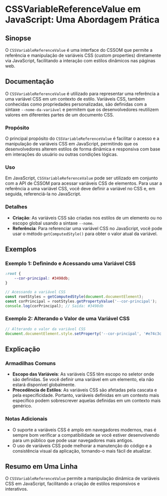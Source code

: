 <!--
Meta Description: # CSSVariableReferenceValue em JavaScript: Uma Abordagem Prática ## Sinopse O `CSSVariableReferenceValue` é uma interface do CSSOM que permite a refer...
Meta Keywords: css, variáveis, variável, uma, javascript
-->

# CSSVariableReferenceValue em JavaScript: Uma Abordagem Prática

## Sinopse
O `CSSVariableReferenceValue` é uma interface do CSSOM que permite a referência e manipulação de variáveis CSS (custom properties) diretamente via JavaScript, facilitando a interação com estilos dinâmicos nas páginas web.

## Documentação
O `CSSVariableReferenceValue` é utilizado para representar uma referência a uma variável CSS em um contexto de estilo. Variáveis CSS, também conhecidas como propriedades personalizadas, são definidas com a sintaxe `--nome-da-variável` e permitem que os desenvolvedores reutilizem valores em diferentes partes de um documento CSS.

### Propósito
O principal propósito do `CSSVariableReferenceValue` é facilitar o acesso e a manipulação de variáveis CSS em JavaScript, permitindo que os desenvolvedores alterem estilos de forma dinâmica e responsiva com base em interações do usuário ou outras condições lógicas.

### Uso
Em JavaScript, `CSSVariableReferenceValue` pode ser utilizado em conjunto com a API de CSSOM para acessar variáveis CSS de elementos. Para usar a referência a uma variável CSS, você deve definir a variável no CSS e, em seguida, referenciá-la no JavaScript.

### Detalhes
- **Criação**: As variáveis CSS são criadas nos estilos de um elemento ou no escopo global usando a sintaxe `--nome`.
- **Referência**: Para referenciar uma variável CSS no JavaScript, você pode usar o método `getComputedStyle()` para obter o valor atual da variável.

## Exemplos

### Exemplo 1: Definindo e Acessando uma Variável CSS

```css
:root {
    --cor-principal: #3498db;
}
```

```javascript
// Acessando a variável CSS
const rootStyles = getComputedStyle(document.documentElement);
const corPrincipal = rootStyles.getPropertyValue('--cor-principal');
console.log(corPrincipal); // Saída: #3498db
```

### Exemplo 2: Alterando o Valor de uma Variável CSS

```javascript
// Alterando o valor da variável CSS
document.documentElement.style.setProperty('--cor-principal', '#e74c3c');
```

## Explicação
### Armadilhas Comuns
- **Escopo das Variáveis**: As variáveis CSS têm escopo no seletor onde são definidas. Se você definir uma variável em um elemento, ela não estará disponível globalmente.
- **Precedência de Estilos**: As variáveis CSS são afetadas pela cascata e pela especificidade. Portanto, variáveis definidas em um contexto mais específico podem sobrescrever aquelas definidas em um contexto mais genérico.

### Notas Adicionais
- O suporte a variáveis CSS é amplo em navegadores modernos, mas é sempre bom verificar a compatibilidade se você estiver desenvolvendo para um público que pode usar navegadores mais antigos.
- O uso de variáveis CSS pode melhorar a manutenção do código e a consistência visual da aplicação, tornando-o mais fácil de atualizar.

## Resumo em Uma Linha
O `CSSVariableReferenceValue` permite a manipulação dinâmica de variáveis CSS em JavaScript, facilitando a criação de estilos responsivos e interativos.